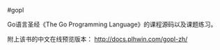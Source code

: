 #gopl

Go语言圣经《The Go Programming Language》的课程源码以及课题练习。

附上该书的中文在线预览版本： http://docs.plhwin.com/gopl-zh/